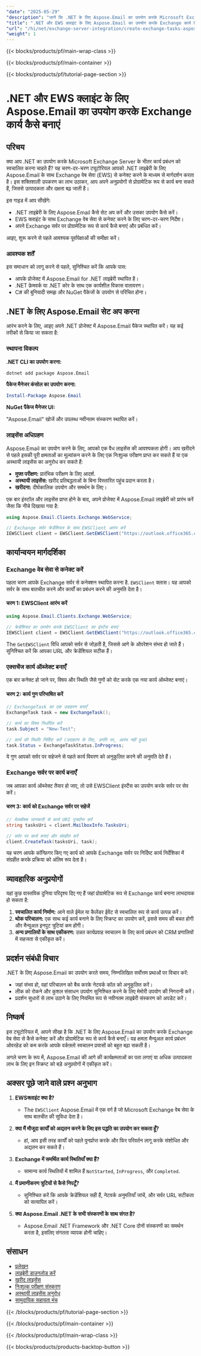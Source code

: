 ```yaml
---
"date": "2025-05-29"
"description": "जानें कि .NET के लिए Aspose.Email का उपयोग करके Microsoft Exchange Server पर कार्य निर्माण को स्वचालित कैसे करें। EWS क्लाइंट के साथ अपने वर्कफ़्लो को सुव्यवस्थित करने के लिए इस चरण-दर-चरण मार्गदर्शिका का पालन करें।"
"title": ".NET और EWS क्लाइंट के लिए Aspose.Email का उपयोग करके Exchange कार्य कैसे बनाएँ | चरण-दर-चरण मार्गदर्शिका"
"url": "/hi/net/exchange-server-integration/create-exchange-tasks-aspose-email-net-ews-client/"
"weight": 1
---
```


{{< blocks/products/pf/main-wrap-class >}}

{{< blocks/products/pf/main-container >}}

{{< blocks/products/pf/tutorial-page-section >}}
# .NET और EWS क्लाइंट के लिए Aspose.Email का उपयोग करके Exchange कार्य कैसे बनाएं

## परिचय

क्या आप .NET का उपयोग करके Microsoft Exchange Server के भीतर कार्य प्रबंधन को स्वचालित करना चाहते हैं? यह चरण-दर-चरण ट्यूटोरियल आपको .NET लाइब्रेरी के लिए Aspose.Email के साथ Exchange वेब सेवा (EWS) से कनेक्ट करने के माध्यम से मार्गदर्शन करता है। इस शक्तिशाली उपकरण का लाभ उठाकर, आप अपने अनुप्रयोगों से प्रोग्रामेटिक रूप से कार्य बना सकते हैं, जिससे उत्पादकता और दक्षता बढ़ जाती है।

इस गाइड में आप सीखेंगे:
- .NET लाइब्रेरी के लिए Aspose.Email कैसे सेट अप करें और उसका उपयोग कैसे करें।
- EWS क्लाइंट के साथ Exchange वेब सेवा से कनेक्ट करने के लिए चरण-दर-चरण निर्देश।
- अपने Exchange सर्वर पर प्रोग्रामेटिक रूप से कार्य कैसे बनाएं और प्रबंधित करें।

आइए, शुरू करने से पहले आवश्यक पूर्वापेक्षाओं की समीक्षा करें।

### आवश्यक शर्तें

इस समाधान को लागू करने से पहले, सुनिश्चित करें कि आपके पास:
- आपके प्रोजेक्ट में Aspose.Email for .NET लाइब्रेरी स्थापित है। 
- .NET फ्रेमवर्क या .NET कोर के साथ एक कार्यशील विकास वातावरण।
- C# की बुनियादी समझ और NuGet पैकेजों के उपयोग से परिचित होना।

## .NET के लिए Aspose.Email सेट अप करना

आरंभ करने के लिए, आइए अपने .NET प्रोजेक्ट में Aspose.Email पैकेज स्थापित करें। यह कई तरीकों से किया जा सकता है:

### स्थापना विकल्प

**.NET CLI का उपयोग करना:**

```bash
dotnet add package Aspose.Email
```

**पैकेज मैनेजर कंसोल का उपयोग करना:**

```powershell
Install-Package Aspose.Email
```

**NuGet पैकेज मैनेजर UI:**

"Aspose.Email" खोजें और उपलब्ध नवीनतम संस्करण स्थापित करें।

### लाइसेंस अधिग्रहण

Aspose.Email का उपयोग करने के लिए, आपको एक वैध लाइसेंस की आवश्यकता होगी। आप खरीदने से पहले इसकी पूरी क्षमताओं का मूल्यांकन करने के लिए एक निःशुल्क परीक्षण प्राप्त कर सकते हैं या एक अस्थायी लाइसेंस का अनुरोध कर सकते हैं:
- **मुफ्त परीक्षण:** प्रारंभिक परीक्षण के लिए आदर्श.
- **अस्थायी लाइसेंस:** खरीद प्रतिबद्धताओं के बिना विस्तारित पहुंच प्रदान करता है।
- **खरीदना:** दीर्घकालिक उपयोग और समर्थन के लिए।

एक बार इंस्टॉल और लाइसेंस प्राप्त होने के बाद, अपने प्रोजेक्ट में Aspose.Email लाइब्रेरी को प्रारंभ करें जैसा कि नीचे दिखाया गया है:

```csharp
using Aspose.Email.Clients.Exchange.WebService;

// Exchange सर्वर क्रेडेंशियल के साथ EWSClient आरंभ करें
IEWSClient client = EWSClient.GetEWSClient("https://outlook.office365.com/ews/exchange.asmx", "उपयोगकर्ता नाम", "पासवर्ड", "डोमेन");
```

## कार्यान्वयन मार्गदर्शिका

### Exchange वेब सेवा से कनेक्ट करें

पहला चरण आपके Exchange सर्वर से कनेक्शन स्थापित करना है. `EWSClient` क्लास। यह आपको सर्वर के साथ बातचीत करने और कार्यों का प्रबंधन करने की अनुमति देता है।

#### चरण 1: EWSClient आरंभ करें

```csharp
using Aspose.Email.Clients.Exchange.WebService;

// क्रेडेंशियल का उपयोग करके EWSClient का इंस्टेंस बनाएं
IEWSClient client = EWSClient.GetEWSClient("https://outlook.office365.com/ews/exchange.asmx", "testUser", "pwd", "डोमेन");
```

The `GetEWSClient` विधि आपको सर्वर से जोड़ती है, जिससे आगे के ऑपरेशन संभव हो जाते हैं। सुनिश्चित करें कि आपका URL और क्रेडेंशियल सटीक हैं।

### एक्सचेंज कार्य ऑब्जेक्ट बनाएँ

एक बार कनेक्ट हो जाने पर, विषय और स्थिति जैसे गुणों को सेट करके एक नया कार्य ऑब्जेक्ट बनाएं।

#### चरण 2: कार्य गुण परिभाषित करें

```csharp
// ExchangeTask का एक उदाहरण बनाएँ
ExchangeTask task = new ExchangeTask();

// कार्य का विषय निर्धारित करें
task.Subject = "New-Test";

// कार्य की स्थिति निर्दिष्ट करें (उदाहरण के लिए, प्रगति पर, आरंभ नहीं हुआ)
task.Status = ExchangeTaskStatus.InProgress;
```

ये गुण आपको सर्वर पर सहेजने से पहले कार्य विवरण को अनुकूलित करने की अनुमति देते हैं।

### Exchange सर्वर पर कार्य बनाएँ

जब आपका कार्य ऑब्जेक्ट तैयार हो जाए, तो उसे EWSClient इंस्टैंस का उपयोग करके सर्वर पर सेव करें।

#### चरण 3: कार्य को Exchange सर्वर पर सहेजें

```csharp
// मेलबॉक्स जानकारी से कार्य URI पुनर्प्राप्त करें
string tasksUri = client.MailboxInfo.TasksUri;

// सर्वर पर कार्य बनाएं और संग्रहीत करें
client.CreateTask(tasksUri, task);
```

यह चरण आपके कॉन्फ़िगर किए गए कार्य को आपके Exchange सर्वर पर निर्दिष्ट कार्य निर्देशिका में संग्रहीत करके प्रक्रिया को अंतिम रूप देता है।

## व्यावहारिक अनुप्रयोगों

यहां कुछ वास्तविक दुनिया परिदृश्य दिए गए हैं जहां प्रोग्रामेटिक रूप से Exchange कार्य बनाना लाभदायक हो सकता है:
1. **स्वचालित कार्य निर्माण:** आने वाले ईमेल या कैलेंडर ईवेंट से स्वचालित रूप से कार्य उत्पन्न करें।
2. **थोक परिचालन:** एक साथ कई कार्य बनाने के लिए स्क्रिप्ट का उपयोग करें, इससे समय की बचत होगी और मैन्युअल इनपुट त्रुटियां कम होंगी।
3. **अन्य प्रणालियों के साथ एकीकरण:** उन्नत कार्यप्रवाह स्वचालन के लिए कार्य प्रबंधन को CRM प्रणालियों में सहजता से एकीकृत करें।

## प्रदर्शन संबंधी विचार

.NET के लिए Aspose.Email का उपयोग करते समय, निम्नलिखित सर्वोत्तम प्रथाओं पर विचार करें:
- जहां संभव हो, वहां परिचालन को बैच करके नेटवर्क कॉल को अनुकूलित करें।
- लीक को रोकने और कुशल संसाधन उपयोग सुनिश्चित करने के लिए मेमोरी उपयोग की निगरानी करें।
- प्रदर्शन सुधारों से लाभ उठाने के लिए नियमित रूप से नवीनतम लाइब्रेरी संस्करण को अपडेट करें।

## निष्कर्ष

इस ट्यूटोरियल में, आपने सीखा है कि .NET के लिए Aspose.Email का उपयोग करके Exchange वेब सेवा से कैसे कनेक्ट करें और प्रोग्रामेटिक रूप से कार्य कैसे बनाएँ। यह क्षमता मैन्युअल कार्य प्रबंधन ओवरहेड को कम करके आपके वर्कफ़्लो स्वचालन प्रयासों को बहुत बढ़ा सकती है।

अगले चरण के रूप में, Aspose.Email की आगे की कार्यक्षमताओं का पता लगाएं या अधिक उत्पादकता लाभ के लिए इन स्क्रिप्ट को बड़े अनुप्रयोगों में एकीकृत करें।

## अक्सर पूछे जाने वाले प्रश्न अनुभाग

1. **EWSक्लाइंट क्या है?**
   - The `EWSClient` Aspose.Email में एक वर्ग है जो Microsoft Exchange वेब सेवा के साथ बातचीत की सुविधा देता है।

2. **क्या मैं मौजूदा कार्यों को अद्यतन करने के लिए इस पद्धति का उपयोग कर सकता हूँ?**
   - हां, आप इसी तरह कार्यों को पहले पुनर्प्राप्त करके और फिर परिवर्तन लागू करके संशोधित और अद्यतन कर सकते हैं।

3. **Exchange में समर्थित कार्य स्थितियाँ क्या हैं?**
   - सामान्य कार्य स्थितियों में शामिल हैं `NotStarted`, `InProgress`, और `Completed`.

4. **मैं प्रमाणीकरण त्रुटियों से कैसे निपटूँ?**
   - सुनिश्चित करें कि आपके क्रेडेंशियल सही हैं, नेटवर्क अनुमतियाँ जांचें, और सर्वर URL सटीकता को सत्यापित करें।

5. **क्या Aspose.Email .NET के सभी संस्करणों के साथ संगत है?**
   - Aspose.Email .NET Framework और .NET Core दोनों संस्करणों का समर्थन करता है, इसलिए संगतता व्यापक होनी चाहिए।

## संसाधन

- [प्रलेखन](https://reference.aspose.com/email/net/)
- [लाइब्रेरी डाउनलोड करें](https://releases.aspose.com/email/net/)
- [खरीद लाइसेंस](https://purchase.aspose.com/buy)
- [निःशुल्क परीक्षण संस्करण](https://releases.aspose.com/email/net/)
- [अस्थायी लाइसेंस अनुरोध](https://purchase.aspose.com/temporary-license/)
- [सामुदायिक सहायता मंच](https://forum.aspose.com/c/email/10)

{{< /blocks/products/pf/tutorial-page-section >}}

{{< /blocks/products/pf/main-container >}}

{{< /blocks/products/pf/main-wrap-class >}}

{{< blocks/products/products-backtop-button >}}